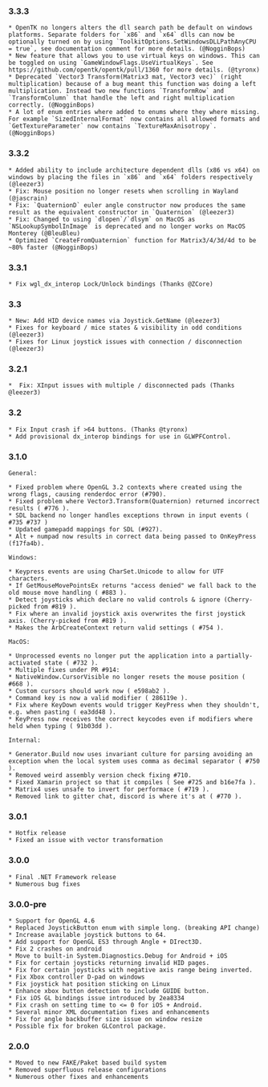 ### 3.3.3
	* OpenTK no longers alters the dll search path be default on windows platforms. Separate folders for `x86` and `x64` dlls can now be optionally turned on by using `ToolkitOptions.SetWindowsDLLPathAnyCPU = true`, see documentation comment for more details. (@NogginBops)
	* New feature that allows you to use virtual keys on windows. This can be toggled on using `GameWindowFlags.UseVirtualKeys`. See https://github.com/opentk/opentk/pull/1360 for more details. (@tyronx)
	* Deprecated `Vector3 Transform(Matrix3 mat, Vector3 vec)` (right multiplication) because of a bug meant this function was doing a left multiplication. Instead two new functions `TransformRow` and `TransformColumn` that handle the left and right multiplication correctly. (@NogginBops)
	* A lot of enum entries where added to enums where they where missing. For example `SizedInternalFormat` now contains all allowed formats and `GetTextureParameter` now contains `TextureMaxAnisotropy`. (@NogginBops)

### 3.3.2
	* Added ability to include architecture dependent dlls (x86 vs x64) on windows by placing the files in `x86` and `x64` folders respectively (@leezer3)
	* Fix: Mouse position no longer resets when scrolling in Wayland (@jascrain)
	* Fix: `QuaternionD` euler angle constructor now produces the same result as the equivalent constructor in `Quaternion` (@leezer3)
	* Fix: Changed to using `dlopen`/`dlsym` on MacOS as `NSLookupSymbolInImage` is deprecated and no longer works on MacOS Monterey (@BleuBleu)
	* Optimized `CreateFromQuaternion` function for Matrix3/4/3d/4d to be ~80% faster (@NogginBops)

### 3.3.1
	* Fix wgl_dx_interop Lock/Unlock bindings (Thanks @ZCore)


### 3.3
	* New: Add HID device names via Joystick.GetName (@leezer3)
	* Fixes for keyboard / mice states & visibility in odd conditions (@leezer3)
	* Fixes for Linux joystick issues with connection / disconnection (@leezer3)

### 3.2.1
	*  Fix: XInput issues with multiple / disconnected pads (Thanks @leezer3)

### 3.2
    * Fix Input crash if >64 buttons. (Thanks @tyronx)
    * Add provisional dx_interop bindings for use in GLWPFControl.

### 3.1.0

	General:

	* Fixed problem where OpenGL 3.2 contexts where created using the wrong flags, causing renderdoc error (#790).
	* Fixed problem where Vector3.Transform(Quaternion) returned incorrect results ( #776 ).
	* SDL backend no longer handles exceptions thrown in input events ( #735 #737 )
	* Updated gamepadd mappings for SDL (#927).
	* Alt + numpad now results in correct data being passed to OnKeyPress (f17fa4b).

	Windows:

	* Keypress events are using CharSet.Unicode to allow for UTF characters.
	* If GetMouseMovePointsEx returns "access denied" we fall back to the old mouse move handling ( #883 ).
	* Detect joysticks which declare no valid controls & ignore (Cherry-picked from #819 ).
	* Fix where an invalid joystick axis overwrites the first joystick axis. (Cherry-picked from #819 ).
	* Makes the ArbCreateContext return valid settings ( #754 ).

	MacOS:

	* Unprocessed events no longer put the application into a partially-activated state ( #732 ).
	* Multiple fixes under PR #914:
	* NativeWindow.CursorVisible no longer resets the mouse position ( #668 ).
	* Custom cursors should work now ( e598ab2 ).
	* Command key is now a valid modifier ( 286119e ).
	* Fix where KeyDown events would trigger KeyPress when they shouldn't, e.g. when pasting ( ea3dd48 ).
	* KeyPress now receives the correct keycodes even if modifiers where held when typing ( 91b03dd ).

  	Internal:

	* Generator.Build now uses invariant culture for parsing avoiding an exception when the local system uses comma as decimal separator ( #750 ).
	* Removed weird assembly version check fixing #710.
	* Fixed Xamarin project so that it compiles ( See #725 and b16e7fa ).
	* Matrix4 uses unsafe to invert for performace ( #719 ).
	* Removed link to gitter chat, discord is where it's at ( #770 ).

### 3.0.1
    * Hotfix release
    * Fixed an issue with vector transformation

### 3.0.0
    * Final .NET Framework release
    * Numerous bug fixes

### 3.0.0-pre
	* Support for OpenGL 4.6
	* Replaced JoystickButton enum with simple long. (breaking API change)
	* Increase available joystick buttons to 64.
	* Add support for OpenGL ES3 through Angle + DIrect3D.
	* Fix 2 crashes on android
	* Move to built-in System.Diagnostics.Debug for Android + iOS
	* Fix for certain joysticks returning invalid HID pages.
	* Fix for certain joysticks with negative axis range being inverted.
	* Fix Xbox controller D-pad on windows
	* Fix joystick hat position sticking on Linux
	* Enhance xbox button detection to include GUIDE button.
	* Fix iOS GL bindings issue introduced by 2ea8334
	* Fix crash on setting time to <= 0 for iOS + Android.
	* Several minor XML documentation fixes and enhancements
	* Fix for angle backbuffer size issue on window resize
	* Possible fix for broken GLControl package.

### 2.0.0
	* Moved to new FAKE/Paket based build system
	* Removed superfluous release configurations
	* Numerous other fixes and enhancements
